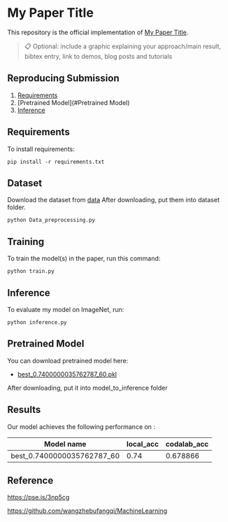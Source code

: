 
# My Paper Title

This repository is the official implementation of [My Paper Title](https://arxiv.org/abs/2030.12345). 

>📋  Optional: include a graphic explaining your approach/main result, bibtex entry, link to demos, blog posts and tutorials

## Reproducing Submission
1. [Requirements](#Requirements)
2. [Pretrained Model](#Pretrained Model)
3. [Inference](#Inference)

## Requirements

To install requirements:

```setup
pip install -r requirements.txt
```

## Dataset 
Download the dataset from [data](https://drive.google.com/drive/folders/1G1cZ8BE4oJf469zLKordpghwx9Mmg4k8?usp=sharing)
After downloading, put them into dataset folder.

```data
python Data_preprocessing.py
```

## Training

To train the model(s) in the paper, run this command:

```train
python train.py
```


## Inference

To evaluate my model on ImageNet, run:

```eval
python inference.py
```


## Pretrained Model

You can download pretrained model here:

- [best_0.7400000035762787_60.pkl](https://drive.google.com/file/d/1nUxSO_0VJfWdwXmgqa54iXVetuxREJ8B/view?usp=sharing)

After downloading, put it into model_to_inference folder

## Results

Our model achieves the following performance on :


| Model name                   | local_acc        | codalab_acc    |
| ------------------           |----------------  | -------------- |
| best_0.7400000035762787_60   |     0.74         |   0.678866     |



## Reference
https://pse.is/3np5cg

https://github.com/wangzhebufangqi/MachineLearning
